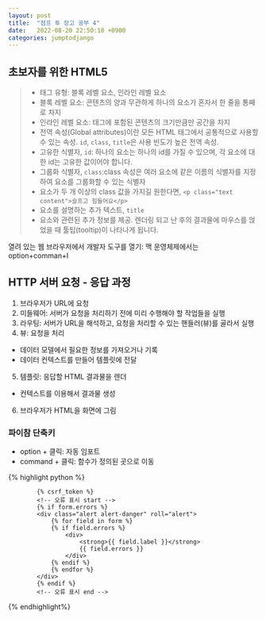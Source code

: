 ```yaml
---
layout: post
title:  "점프 투 장고 공부 4"
date:   2022-08-20 22:50:10 +0900
categories: jumptodjango
---
```


## 초보자를 위한 HTML5
> * 태그 유형: 블록 레벨 요소, 인라인 레벨 요소
> * 블록 레벨 요소: 콘텐츠의 양과 무관하게 하나의 요소가 혼자서 한 줄을 통째로 차지
> * 인라인 레벨 요소: 태그에 포함된 콘텐츠의 크기만큼만 공간을 차지
> * 전역 속성(Global attributes)이란 모든 HTML 태그에서 공통적으로 사용할 수 있는 속성. `id`, `class`, `title`은 사용 빈도가 높은 전역 속성.
> * 고유한 식별자, `id`: 하나의 요소는 하나의 id를 가질 수 있으며, 각 요소에 대한 id는 고유한 값이어야 합니다. 
> * 그룹화 식별자, `class`:class 속성은 여러 요소에 같은 이름의 식별자를 지정하여 요소를 그룹화할 수 있는 식별자
> * 요소가 두 개 이상의 class 값을 가지길 원한다면,  `<p class="text content">슬프고 힘들어요</p>`
> * 요소를 설명하는 추가 텍스트, `title`
> * 요소와 관련된 추가 정보를 제공. 렌더링 되고 난 후의 결과물에 마우스를 얹었을 때 툴팁(tooltip)이 나타나게 됩니다.


열려 있는 웹 브라우저에서 개발자 도구를 열기: 맥 운영체제에서는 option+comman+I



## HTTP 서버 요청 - 응답 과정

1. 브라우저가 URL에 요청
2. 미들웨어: 서버가 요청을 처리하기 전에 미리 수행해야 할 작업들을 실행
3. 라우팅: 서버가 URL을 해석하고, 요청을 처리할 수 있는 핸들러(뷰)를 골라서 실행
4. 뷰: 요청을 처리
 * 데이터 모델에서 필요한 정보를 가져오거나 기록 
 * 데이터 컨텍스트를 만들어 템플릿에 전달
5. 템플릿: 응답할 HTML 결과물을 렌더
 * 컨텍스트를 이용해서 결과물 생성
6. 브라우저가 HTML을 화면에 그림


### 파이참 단축키
* option + 클릭: 자동 임포트
* command + 클릭: 함수가 정의된 곳으로 이동


{% highlight python %}
```
        {% csrf_token %}
        <!-- 오류 표시 start -->
        {% if form.errors %}
        <div class="alert alert-danger" roll="alert">
            {% for field in form %}
            {% if field.errors %}
                <div>
                    <strong>{{ field.label }}</strong>
                    {{ field.errors }}
                </div>
            {% endif %}
            {% endfor %}
        </div>
        {% endif %}
        <!-- 오류 표시 end -->
```
{% endhighlight%}
